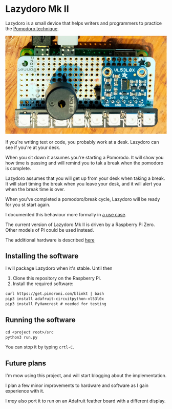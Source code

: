 # Lazydoro Mk II


Lazydoro is a small device that helps writers and programmers to practice the
[Pomodoro technique](https://en.wikipedia.org/wiki/Pomodoro_Technique).

![Lazydoro Mk II hardware](docs/img/lazydoro.jpg)

If you're writing text or code, you probably work at a desk. Lazydoro can see if you're at your desk.

When you sit down it assumes you're starting a Pomorodo. It will show you how time is passing and will remind you 
to tak a break when the pomodoro is complete.

Lazydoro assumes that you will get up from your desk when taking a break.
It will start timing the break when you leave your desk, and it will alert you when the break time is over.

When you've completed a pomodoro/break cycle, Lazydoro will be ready for you st start again.

I documented this behaviour more formally in [a use case](docs/use-case.md).

The current version of Lazydoro Mk II is driven by a Raspberry Pi Zero. Other models of Pi could be used instead.

The additional hardware  is described [here](docs/hardware.md)

## Installing the software

I will package Lazydoro when it's stable. Until then

1. Clone this repository on the Raspberry Pi.
2. Install the required software:
```shell
curl https://get.pimoroni.com/blinkt | bash 
pip3 install adafruit-circuitpython-vl53l0x
pip3 install PyHamcrest # needed for testing

```

## Running the software

```shell
cd <project root>/src
python3 run.py
```

You can stop it by typing `crtl-C`.

## Future plans

I'm mow using this project, and will start blogging about the implementation.

I plan a few minor improvements to hardware and software as I gain experience with it. 

I _may_ also port it to run on an Adafruit feather board with a different display.



